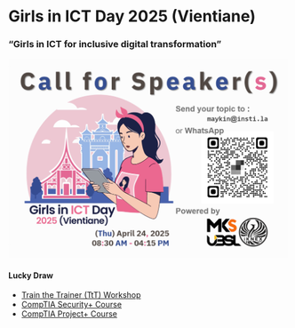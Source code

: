 # Girls in ICT Day 2025 (Vientiane) 
### “Girls in ICT for inclusive digital transformation”

![Call for Speakers](img/CFP.png "Call for Speakers")

#### Lucky Draw
+ [Train the Trainer (TtT) Workshop](https://instila.github.io/TtT)
+ [CompTIA Security+ Course](https://ubslao.com/Courses/CompTIA/Security+)
+ [CompTIA Project+ Course](#)